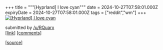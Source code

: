 +++
title = """[Hyprland] I love cyan"""
date = 2024-10-27T07:58:01.000Z
expiryDate = 2024-10-27T07:58:01.000Z
tags = ["reddit","wm"]
+++
[![[Hyprland] I love cyan](https://a.thumbs.redditmedia.com/q_aLUOmYya_23nKKLfiQuCRIFzcG30_eg64UsxtZb10.jpg "[Hyprland] I love cyan")](https://www.reddit.com/r/unixporn/comments/1gd5zg8/hyprland_i_love_cyan/)

submitted by [/u/RQuarx](https://www.reddit.com/user/RQuarx)  
[\[link\]](https://www.reddit.com/gallery/1gd5zg8) [\[comments\]](https://www.reddit.com/r/unixporn/comments/1gd5zg8/hyprland_i_love_cyan/)

[[source]](https://www.reddit.com/r/unixporn/comments/1gd5zg8/hyprland_i_love_cyan/)
